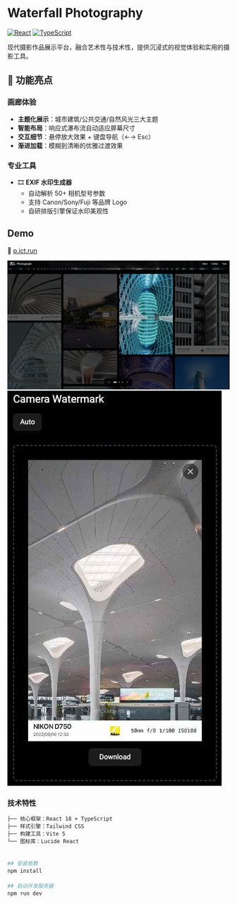 # Waterfall Photography

[![React](https://img.shields.io/badge/React-18.3-blue)](https://react.dev/)
[![TypeScript](https://img.shields.io/badge/TypeScript-5.5-blue)](https://www.typescriptlang.org/)

现代摄影作品展示平台，融合艺术性与技术性，提供沉浸式的视觉体验和实用的摄影工具。

## 🌟 功能亮点

### 画廊体验
- **主题化展示**：城市建筑/公共交通/自然风光三大主题
- **智能布局**：响应式瀑布流自动适应屏幕尺寸
- **交互细节**：悬停放大效果 + 键盘导航（←→ Esc）
- **渐进加载**：模糊到清晰的优雅过渡效果

### 专业工具
- 🎞️ **EXIF 水印生成器**
  - 自动解析 50+ 相机型号参数
  - 支持 Canon/Sony/Fuji 等品牌 Logo
  - 自研排版引擎保证水印美观性

## Demo
🔗 [p.ict.run](http://p.ict.run)
 
![image](image.png)
![image](watermark.png)

### 技术特性
```bash
├── 核心框架：React 18 + TypeScript
├── 样式引擎：Tailwind CSS
├── 构建工具：Vite 5
└── 图标库：Lucide React


## 安装依赖
npm install

## 启动开发服务器
npm run dev
